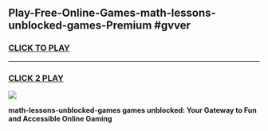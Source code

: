 
## Play-Free-Online-Games-math-lessons-unblocked-games-Premium #gvver
<h3>
<a href="https://premium.freeplayer.one?title=math-lessons-unblocked-games&ref=8M">CLICK TO PLAY</a></h3>
<hr>

<h3>
<a href="https://premium.freeplayer.one?title=math-lessons-unblocked-games&ref=8M">CLICK 2 PLAY</a>
  
</h3>

<a href="https://premium.freeplayer.one?title=math-lessons-unblocked-games&ref=8M"><img src="https://clearcache.store/games.png"></a>


**math-lessons-unblocked-games games unblocked: Your Gateway to Fun and Accessible Online Gaming**
